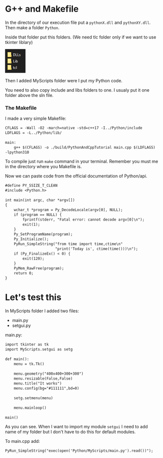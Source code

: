 # G++ and Makefile

In the directory of our execution file put a `pythonX.dll` and `pythonXY.dll`. Then make a folder `Python`.

Inside that folder put this folders. (We need tlc folder only if we want to use tkinter liblary)

![Project Python Folders](../doc/Folders.png)

Then I added MyScripts folder were I put my Python code.

You need to also copy include and libs folders to one. I usualy put it one folder above the sln file.

### The Makefile

I made a very simple Makefile:

```
CFLAGS = -Wall -O2 -march=native -std=c++17 -I../Python/include
LDFLAGS = -L../Python/lib/

main:
	g++ $(CFLAGS) -o ./build/PythonAndCppTutorial main.cpp $(LDFLAGS) -lpython310
```

To compile just run `make` command in your terminal.
Remember you must me in the directory where you Makefile is.

Now we can paste code from the official documentation of Python/api.

```
#define PY_SSIZE_T_CLEAN
#include <Python.h>

int main(int argc, char *argv[])
{
    wchar_t *program = Py_DecodeLocale(argv[0], NULL);
    if (program == NULL) {
        fprintf(stderr, "Fatal error: cannot decode argv[0]\n");
        exit(1);
    }
    Py_SetProgramName(program);
    Py_Initialize();
    PyRun_SimpleString("from time import time,ctime\n"
                       "print('Today is', ctime(time()))\n");
    if (Py_FinalizeEx() < 0) {
        exit(120);
    }
    PyMem_RawFree(program);
    return 0;
}
```

# Let's test this

In MyScripts folder I added two files:
* main.py 
* setgui.py

main.py:
```
import tkinter as tk
import MyScripts.setgui as setg

def main():
    menu = tk.Tk()    

    menu.geometry("400x400+300+300")
    menu.resizable(False,False)
    menu.title("It works")
    menu.config(bg="#111111",bd=0)

    setg.setmenu(menu)

    menu.mainloop()

main()
```

As you can see. When I want to import my module `setgui` I need to add name of my folder but I don't have to do this for default modules.

To main.cpp add:

```
PyRun_SimpleString("exec(open('Python/MyScripts/main.py').read())");
```
